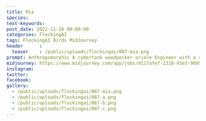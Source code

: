 ```yaml
---
title: Mia
species: 
text-keywords: 
post_date: 2022-11-16 00:00:00
categories: FlockingAI
tags: FlockingAI Birds MidJourney 
header      :
  teaser    : /public/uploads/flockingai/087-mia.png
prompt: Anthropomorphic A cybertank woodpecker oriole Engineer with a cybernetic eye, tools and workshop growing out of his head, rain, dripping oil, in the style of Gediminas Pranckevicius, Tim Razumovsky, Moebius, Russ Mills, Carne Griffiths, torn paper collage, splattered oil paint, cyberpunk, atompunk, engineerpunk, volumetric dust, pulp illustration, photorealism, raking sunlight, cinematic lighting
midjourney: https://www.midjourney.com/app/jobs/8117afef-2318-43e3-9869-86ebb5153e58
instagram: 
twitter: 
facebook: 
gallery: 
  - /public/uploads/flockingai/087-mia.png
  - /public/uploads/flockingai/087-a.png
  - /public/uploads/flockingai/087-b.png
  - /public/uploads/flockingai/087-c.png
---
```


